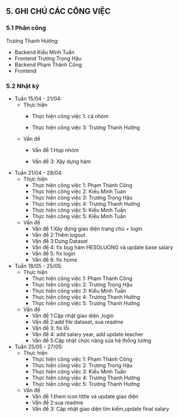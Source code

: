 ## 5. GHI CHÚ CÁC CÔNG VIỆC

### 5.1 Phân công

Trương Thanh Hướng:
+ Backend
Kiều Minh Tuấn
+ Frontend
Trương Trọng Hậu
+ Backend
Phạm Thành Công
+ Frontend

### 5.2 Nhật ký

- Tuần 15/04 - 21/04: 
    - Thực hiện
        - Thực hiện công việc 1: cả nhóm
        
        - Thực hiện công việc 3: Trương Thanh Hướng
    - Vấn đề
        - Vấn đề 1:Họp nhóm
        
        - Vấn đề 3: Xây dựng hàm
- Tuần 21/04 - 28/04: 
    - Thực hiện
        - Thực hiện công việc 1: Phạm Thành Công
        - Thực hiện công việc 2: Kiều Minh Tuán
        - Thực hiện công việc 3: Trương Trọng Hậu
        - Thực hiện công việc 4: Trương Thanh Hướng
        - Thực hiện công việc 5: Kiều Minh Tuấn
        - Thực hiện công việc 5: Kiều Minh Tuấn
    - Vấn đề
        - Vấn đề 1:Xây đựng giao diện trang chủ + login
        - Vấn đề 2:Thêm logout
        - Vấn đề 3:Dựng Dataset
        - Vấn đề 4: fix bug hàm HESOLUONG và update base salary
        - Vấn đề 5: fix login
        - Vấn đề 6: fix home
- Tuần 18/05 - 25/05: 
    - Thực hiện
        - Thực hiện công việc 1: Phạm Thành Công
        - Thực hiện công việc 2: Trương Trọng Hậu
        - Thực hiện công việc 3: Kiều Minh Tuấn
        - Thực hiện công việc 4: Trương Thanh Hướng
        - Thực hiện công việc 5: Trương Thanh Hướng
    - Vấn đề
        - Vấn đề 1:Cập nhật giao diện ,login
        - Vấn đề 2:add file dataset, sua readme
        - Vấn đề 3: fix lỗi
        - Vấn đề 4: add salary year, add update teacher
        - Vấn đề 5:Cập nhật chức năng sửa hệ thống lương
- Tuần 25/05 - 27/05: 
    - Thực hiện
        - Thực hiện công việc 1: Phạm Thành Công
        - Thực hiện công việc 2: Trương Trọng Hậu
        - Thực hiện công việc 3: Kiều Minh Tuấn
        - Thực hiện công việc 4: Trương Thanh Hướng
        - Thực hiện công việc 5: Trương Thanh Hướng
    - Vấn đề
        - Vấn đề 1:them icon tittle và update giao diện
        - Vấn đề 2:sua readme
        - Vấn đề 3: Cập nhật giao diện tìm kiếm,update final salary
